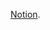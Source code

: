 <!--
[![Anurag's GitHub stats](https://github-readme-stats.vercel.app/api?username=kimgy0)](https://github.com/anuraghazra/github-readme-stats)
-->

[Notion](https://www.notion.so/SpringBoot-84228dc34113423a89e24d73c83f5a84).

<!--
**kimgy0/kimgy0** is a ✨ _special_ ✨ repository because its `README.md` (this file) appears on your GitHub profile.

Here are some ideas to get you started:

- 🔭 I’m currently working on ...
- 🌱 I’m currently learning ...
- 👯 I’m looking to collaborate on ...
- 🤔 I’m looking for help with ...
- 💬 Ask me about ...
- 📫 How to reach me: ...
- 😄 Pronouns: ...
- ⚡ Fun fact: ...
-->
